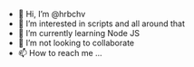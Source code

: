 - 👋 Hi, I’m @hrbchv
- 👀 I’m interested in scripts and all around that
- 🌱 I’m currently learning Node JS
- 💞️ I’m not looking to collaborate
- 📫 How to reach me ...

<!---
hrbchv/hrbchv is a ✨ special ✨ repository because its `README.md` (this file) appears on your GitHub profile.
You can click the Preview link to take a look at your changes.
--->
